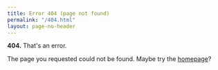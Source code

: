 ```yaml
---
title: Error 404 (page not found)
permalink: "/404.html"
layout: page-no-header
---
```


<div class="minimal entry-content">
    <p><strong>404.</strong> That's an error.</p>
    <p>The page you requested could not be found. Maybe try the <a href="{{ "/" | prepend: site.baseurl }}">homepage</a>?</p>
</div>